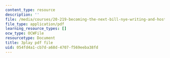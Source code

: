 ```yaml
---
content_type: resource
description: ''
file: /media/courses/20-219-becoming-the-next-bill-nye-writing-and-hosting-the-educational-show-january-iap-2015/054fd4a1cb7da68d4707f569eeba38fd_q4524Q4xnqA.pdf
file_type: application/pdf
learning_resource_types: []
ocw_type: OCWFile
resourcetype: Document
title: 3play pdf file
uid: 054fd4a1-cb7d-a68d-4707-f569eeba38fd
---
```

